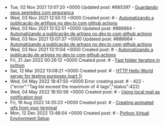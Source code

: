* Tue, 02 Nov 2021 13:07:20 +0000 Updated post: #885397 - [Guardando seus segredos com segurança](https://dev.to/guionardo/guardando-seus-segredos-com-seguranca-3km)
* Wed, 03 Nov 2021 12:50:13 +0000 Created post: # - [Automatizando a publicação de artifgos no dev.to com github actions](https://dev.to/guionardo/automatizando-a-publicacao-de-artifgos-no-dev-to-com-github-actions)
* Wed, 03 Nov 2021 12:52:51 +0000 Updated post: #886664 - [Automatizando a publicação de artigos no dev.to com github actions](https://dev.to/guionardo/automatizando-a-publicacao-de-artifgos-no-devto-com-github-actions-47ee)
* Wed, 03 Nov 2021 13:07:37 +0000 Updated post: #886664 - [Automatizando a publicação de artigos no dev.to com github actions](https://dev.to/guionardo/automatizando-a-publicacao-de-artifgos-no-devto-com-github-actions-47ee)
* Wed, 03 Nov 2021 13:11:04 +0000 Created post: # - [Automatizando a publicação de artigos no dev.to com github actions](https://dev.to/guionardo/automatizando-a-publicacao-de-artigos-no-dev-to-com-github-actions)
* Fri, 21 Jan 2022 00:26:12 +0000 Created post: # - [Fast folder iteration in python](https://dev.to/guionardo/fast-folder-iteration-in-python)
* Sat, 12 Mar 2022 13:08:21 +0000 Created post: # - [HTTP Hello World server for testing purposes (part 1)](https://dev.to/guionardo/http-hello-world-server-for-testing-purposes-part-1)
* Wed, 04 May 2022 18:47:50 +0000 Error creating post: # - 422 - {"error":"Tag list exceed the maximum of 4 tags","status":422}
* Wed, 04 May 2022 18:50:56 +0000 Created post: # - [Using local mail as notification tool](https://dev.to/guionardo/using-local-mail-as-notification-tool)
* Fri, 19 Aug 2022 14:35:23 +0000 Created post: # - [Creating animated gifs from your terminal](https://dev.to/guionardo/creating-animated-gifs-from-your-terminal)
* Mon, 12 Dec 2022 13:48:04 +0000 Created post: # - [Python Virtual Environment Setup](https://dev.to/guionardo/python-virtual-environment-setup)
